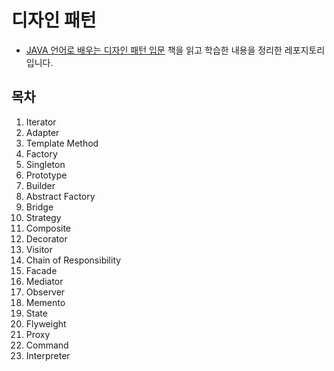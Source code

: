 # 디자인 패턴
- [JAVA 언어로 배우는 디자인 패턴 입문](https://www.yes24.com/Product/Goods/115576266) 책을 읽고 학습한 내용을 정리한 레포지토리입니다.

## 목차
1. Iterator
2. Adapter
3. Template Method
4. Factory
5. Singleton
6. Prototype
7. Builder
8. Abstract Factory
9. Bridge
10. Strategy
11. Composite
12. Decorator
13. Visitor
14. Chain of Responsibility
15. Facade
16. Mediator
17. Observer
18. Memento
19. State
20. Flyweight
21. Proxy
22. Command
23. Interpreter